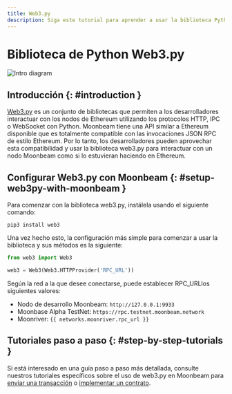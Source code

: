 ```yaml
---
title: Web3.py
description: Siga este tutorial para aprender a usar la biblioteca Python de Ethereum Web3 para implementar contratos inteligentes de Solidity en Moonbeam.
---
```

# Biblioteca de Python Web3.py

![Intro diagram](/images/integrations/integrations-web3py-banner.png)

## Introducción {: #introduction } 

[Web3.py](https://web3py.readthedocs.io/) es un conjunto de bibliotecas que permiten a los desarrolladores interactuar con los nodos de Ethereum utilizando los protocolos HTTP, IPC o WebSocket con Python. Moonbeam tiene una API similar a Ethereum disponible que es totalmente compatible con las invocaciones JSON RPC de estilo Ethereum. Por lo tanto, los desarrolladores pueden aprovechar esta compatibilidad y usar la biblioteca web3.py para interactuar con un nodo Moonbeam como si lo estuvieran haciendo en Ethereum.

## Configurar Web3.py con Moonbeam {: #setup-web3py-with-moonbeam } 

Para comenzar con la biblioteca web3.py, instálela usando el siguiente comando:

```
pip3 install web3
```

Una vez hecho esto, la configuración más simple para comenzar a usar la biblioteca y sus métodos es la siguiente:

```py
from web3 import Web3

web3 = Web3(Web3.HTTPProvider('RPC_URL'))
```

Según la red a la que desee conectarse, puede establecer RPC_URLlos siguientes valores:

 - Nodo de desarrollo Moonbeam: `http://127.0.0.1:9933`
 - Moonbase Alpha TestNet: `https://rpc.testnet.moonbeam.network`
 - Moonriver: `{{ networks.moonriver.rpc_url }}`
## Tutoriales paso a paso {: #step-by-step-tutorials } 

Si está interesado en una guía paso a paso más detallada, consulte nuestros tutoriales específicos sobre el uso de web3.py en Moonbeam para [enviar una transacción](/getting-started/local-node/send-transaction/) o [implementar un contrato](/getting-started/local-node/deploy-contract/).

